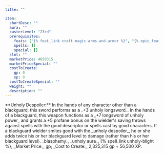 ```yaml
---
title: ""

item:
  shortDesc: ""
  aura: ""
  casterLevel: "23rd"
  prerequisites:
    feats: ["{% feat_link craft-magic-arms-and-armor %}", "{% epic_feat_link craft-epic-magic-arms-and-armor %}"]
    spells: []
    special: []
  slot: ""
  marketPrice: 4650315
  marketPriceSpecial: ""
  costToCreate:
    gp: 0
    xp: 0
  costToCreateSpecial: ""
  weight: ""
  description: ""
---
```

<p id="unholy-despoiler">**Unholy Despoiler:** In the hands of any character other than a blackguard, this sword performs as a _+3 unholy longsword_. In the hands of a blackguard, this weapon functions as a _+7 longsword of unholy power_ and grants a +5 profane bonus on the wielder's saving throws against spells with the good descriptor or spells cast by good characters. If a blackguard wielder smites good with the _unholy despoiler_, he or she adds twice his or her blackguard level to damage (rather than his or her blackguard level).
_blasphemy_, _unholy aura_, {% spell_link unholy-blight %}; _Market Price:_  gp; _Cost to Create:_ 2,325,315 gp + 56,500 XP.
